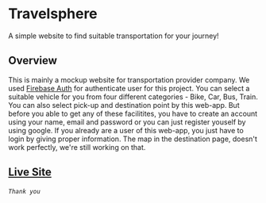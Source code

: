 # Travelsphere

A simple website to find suitable transportation for your journey!

## Overview
This is mainly a mockup website for transportation provider company. We used [Firebase Auth]('https://firebase.google.com/docs/auth') for authenticate user for this project. You can select a suitable vehicle for you from four different categories - Bike, Car, Bus, Train. You can also select pick-up and destination point by this web-app. But before you able to get any of these facilitites, you have to create an account using your name, email and password or you can just register youself by using google. If you already are a user of this web-app, you just have to login by giving proper information. The map in the destination page, doesn't work perfectly, we're still working on that. 


## [Live Site](https://github.com/asadujjamanmridul)

###### `Thank you`

